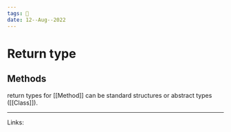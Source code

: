 ```yaml
---
tags: 🌱
date: 12--Aug--2022
---
```


# Return type

## Methods

return types for [[Method]] can be standard structures or abstract types ([[Class]]).

---
Links: 